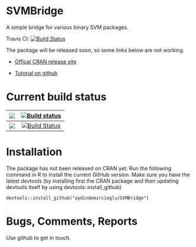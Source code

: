 

# SVMBridge

A simple bridge for various binary SVM packages.

Travis CI: [![Build Status](https://travis-ci.org/berndbischl/mlrMBO.png)](https://travis-ci.org/berndbischl/mlrMBO)

The package will be released soon, so some links below are not working.

* [Offical CRAN release site](http://cran.r-project.org/web/packages/SVMBridge/index.html)

* [Tutorial on github](https://github.com/aydindemircioglu/SVMBridge/blob/master/doc/knitted/tutorial/README.md)


# Current build status

| ![](http://s3.amazonaws.com/entp-tender-production/assets/31027eff5fb7f725081560b12ebc82dd21b9146e/appveyor-kb-logo.png)  |    [![Build status](https://ci.appveyor.com/api/projects/status/5hli9i0h4aaxxvlh?svg=true)](https://ci.appveyor.com/project/aydindemircioglu/svmbridge) |
|:---:|:---:|
|![](https://docs.travis-ci.com/images/ui/footer-logo.svg)  |  [![Build Status](https://travis-ci.org/aydindemircioglu/SVMBridge.svg?branch=master)](https://travis-ci.org/aydindemircioglu/SVMBridge)|




# Installation

The package has not been released on CRAN yet. Run the following command in R to install the current GitHub version.
Make sure you have the latest devtools (by installing first the CRAN package and then updating devtools itself by
using devtools::install_github)

```splus
devtools::install_github("aydindemircioglu/SVMBridge")
```

# Bugs, Comments, Reports

Use github to get in touch.
